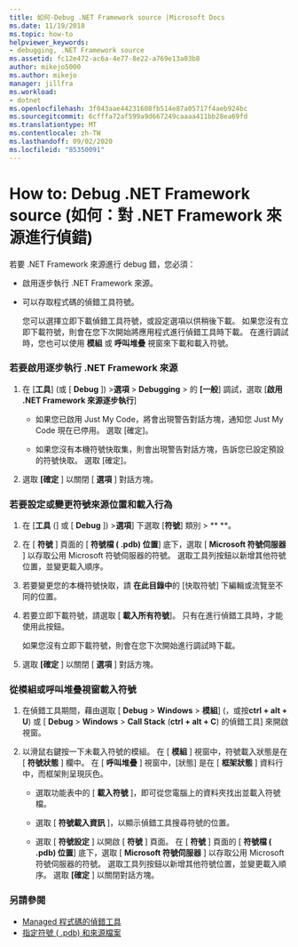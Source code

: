 ```yaml
---
title: 如何-Debug .NET Framework source |Microsoft Docs
ms.date: 11/19/2018
ms.topic: how-to
helpviewer_keywords:
- debugging, .NET Framework source
ms.assetid: fc12e472-ac6a-4e77-8e22-a769e13a03b8
author: mikejo5000
ms.author: mikejo
manager: jillfra
ms.workload:
- dotnet
ms.openlocfilehash: 3f043aae44231608fb514e87a05717f4aeb924bc
ms.sourcegitcommit: 6cfffa72af599a9d667249caaaa411bb28ea69fd
ms.translationtype: MT
ms.contentlocale: zh-TW
ms.lasthandoff: 09/02/2020
ms.locfileid: "85350091"
---
```

# <a name="how-to-debug-net-framework-source"></a>How to: Debug .NET Framework source (如何：對 .NET Framework 來源進行偵錯)

若要 .NET Framework 來源進行 debug 錯，您必須：

- 啟用逐步執行 .NET Framework 來源。

- 可以存取程式碼的偵錯工具符號。

  您可以選擇立即下載偵錯工具符號，或設定選項以供稍後下載。 如果您沒有立即下載符號，則會在您下次開始將應用程式進行偵錯工具時下載。 在進行調試時，您也可以使用 **模組** 或 **呼叫堆疊** 視窗來下載和載入符號。

### <a name="to-enable-stepping-into-net-framework-source"></a>若要啟用逐步執行 .NET Framework 來源

1. 在 [**工具**] (或 [ **Debug** ]) >**選項**  >  **Debugging**  >  的 **[一般**] 調試，選取 [**啟用 .NET Framework 來源逐步執行**]

   - 如果您已啟用 Just My Code，將會出現警告對話方塊，通知您 Just My Code 現在已停用。 選取 [確定]。

   - 如果您沒有本機符號快取集，則會出現警告對話方塊，告訴您已設定預設的符號快取。 選取 [確定]。

1. 選取 **[確定** ] 以關閉 [ **選項** ] 對話方塊。

### <a name="to-set-or-change-symbol-source-locations-and-loading-behavior"></a>若要設定或變更符號來源位置和載入行為

1. 在 [**工具** (] 或 [ **Debug** ]) >**選項**] 下選取 [**符號**] 類別  >  ** **。

1. 在 [ **符號** ] 頁面的 [ **符號檔 ( .pdb) 位置**] 底下，選取 [ **Microsoft 符號伺服器** ] 以存取公用 Microsoft 符號伺服器的符號。 選取工具列按鈕以新增其他符號位置，並變更載入順序。

1. 若要變更您的本機符號快取，請 **在此目錄中**的 [快取符號] 下編輯或流覽至不同的位置。

1. 若要立即下載符號，請選取 [ **載入所有符號**]。 只有在進行偵錯工具時，才能使用此按鈕。

   如果您沒有立即下載符號，則會在您下次開始進行調試時下載。

1. 選取 **[確定** ] 以關閉 [ **選項** ] 對話方塊。

### <a name="to-load-symbols-from-the-modules-or-call-stack-windows"></a>從模組或呼叫堆疊視窗載入符號

1. 在偵錯工具期間，藉由選取 [ **Debug**  >  **Windows**  >  **模組**] (，或按**ctrl + alt + U**) 或 [ **Debug**  >  **Windows**  >  **Call Stack** (**ctrl + alt + C**) 的偵錯工具] 來開啟視窗。

1. 以滑鼠右鍵按一下未載入符號的模組。 在 [ **模組** ] 視窗中，符號載入狀態是在 [ **符號狀態** ] 欄中。 在 [ **呼叫堆疊** ] 視窗中，[狀態] 是在 [ **框架狀態** ] 資料行中，而框架則呈現灰色。

   - 選取功能表中的 [ **載入符號** ]，即可從您電腦上的資料夾找出並載入符號檔。

   - 選取 [ **符號載入資訊** ]，以顯示偵錯工具搜尋符號的位置。

   - 選取 [ **符號設定** ] 以開啟 [ **符號** ] 頁面。 在 [ **符號** ] 頁面的 [ **符號檔 ( .pdb) 位置**] 底下，選取 [ **Microsoft 符號伺服器** ] 以存取公用 Microsoft 符號伺服器的符號。 選取工具列按鈕以新增其他符號位置，並變更載入順序。 選取 **[確定** ] 以關閉對話方塊。

### <a name="see-also"></a>另請參閱
- [Managed 程式碼的偵錯工具](../debugger/debugging-managed-code.md)
- [指定符號 ( .pdb) 和來源檔案](../debugger/specify-symbol-dot-pdb-and-source-files-in-the-visual-studio-debugger.md)